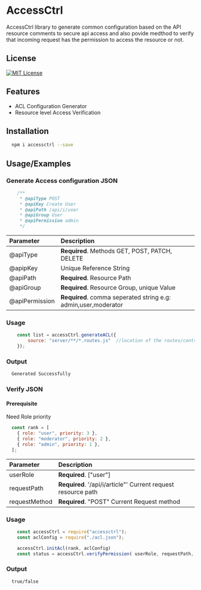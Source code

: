 
# AccessCtrl
AccessCtrl library to generate common configuration based on the API resource comments to secure api access and also povide medthod to verify that incoming request has the permission to access the resource or not.



## License
[![MIT License](https://img.shields.io/badge/License-MIT-green.svg)](https://choosealicense.com/licenses/mit/)
## Features

- ACL Configuration Generator
- Resource level Access Verification


## Installation

```bash
  npm i accessctrl --save
```
    

## Usage/Examples

### Generate Access configuration JSON
```javascript
    /**
	 * @apiType POST
	 * @apiKey Create User
	 * @apiPath /api/i/user
	 * @apiGroup User
	 * @apiPermission admin
	 */
```

| Parameter | Description                |
| :-------- | :------------------------- |
| @apiType| **Required**. Methods GET, POST, PATCH, DELETE |
| @apipKey  | Unique Reference String     |
| @apiPath | **Required**. Resource Path |
| @apiGroup | **Required**. Resource Group, unique Value |
| @apiPermission | **Required**. comma seperated string e.g: admin,user,moderator|

### Usage
```javascript
    const list = accessCtrl.generateACL({
        source: "server/**/*.routes.js"  //location of the routes/controller
    });
```

### Output
```bash
  Generated Successfully
```

### Verify JSON

#### Prerequisite
Need Role priority

```javascript
  const rank = [
    { role: "user", priority: 3 },
    { role: "moderator", priority: 2 },
    { role: "admin", priority: 1 },
  ];
```

| Parameter | Description                |
| :-------- | :------------------------- |
| userRole| **Required**. ["user"] |
| requestPath  | **Required**. '/api/i/article"' Current request resource path  |
| requestMethod | **Required**. "POST" Current Request method |

### Usage
```javascript
    const accessCtrl = require("accessctrl");
    const aclConfig = require("./acl.json");

    accessCtrl.initAcl(rank, aclConfig)
    const status = accessCtrl.verifyPermission( userRole, requestPath, requestMethod);
```

### Output
```bash
  true/false
```